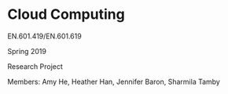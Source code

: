 # Cloud Computing

EN.601.419/EN.601.619

Spring 2019

Research Project

Members: Amy He, Heather Han, Jennifer Baron, Sharmila Tamby 
